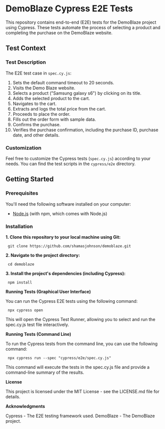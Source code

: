 # DemoBlaze Cypress E2E Tests

This repository contains end-to-end (E2E) tests for the DemoBlaze project using Cypress. These tests automate the process of selecting a product and completing the purchase on the DemoBlaze website.

## Test Context

### Test Description

The E2E test case in `spec.cy.js`:

1. Sets the default command timeout to 20 seconds.
2. Visits the Demo Blaze website.
3. Selects a product ("Samsung galaxy s6") by clicking on its title.
4. Adds the selected product to the cart.
5. Navigates to the cart.
6. Extracts and logs the total price from the cart.
7. Proceeds to place the order.
8. Fills out the order form with sample data.
9. Confirms the purchase.
10. Verifies the purchase confirmation, including the purchase ID, purchase date, and other details.

### Customization

Feel free to customize the Cypress tests (`spec.cy.js`) according to your needs. You can find the test scripts in the `cypress/e2e` directory.

## Getting Started

### Prerequisites

You'll need the following software installed on your computer:

- [Node.js](https://nodejs.org/) (with npm, which comes with Node.js)

### Installation

  **1. Clone this repository to your local machine using Git:**

     git clone https://github.com/shamasjohnson/demoblaze.git

  **2.  Navigate to the project directory:**

     cd demoblaze

  **3.  Install the project's dependencies (including Cypress):**

     npm install

**Running Tests (Graphical User Interface)**

You can run the Cypress E2E tests using the following command:

     npx cypress open

This will open the Cypress Test Runner, allowing you to select and run the spec.cy.js test file interactively.

**Running Tests (Command Line)**

To run the Cypress tests from the command line, you can use the following command:

     npx cypress run --spec "cypress/e2e/spec.cy.js"

This command will execute the tests in the spec.cy.js file and provide a command-line summary of the results.

**License**

This project is licensed under the MIT License - see the LICENSE.md file for details.


**Acknowledgments**

Cypress - The E2E testing framework used.
DemoBlaze - The DemoBlaze project.
